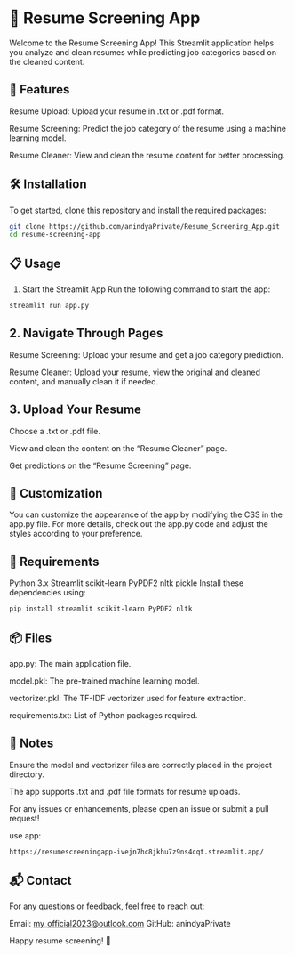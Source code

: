 # 📄 Resume Screening App
Welcome to the Resume Screening App! This Streamlit application helps you analyze and clean resumes while predicting job categories based on the cleaned content.

## 🚀 Features
Resume Upload: Upload your resume in .txt or .pdf format.

Resume Screening: Predict the job category of the resume using a machine learning model.

Resume Cleaner: View and clean the resume content for better processing.
## 🛠️ Installation
To get started, clone this repository and install the required packages:
~~~bash
git clone https://github.com/anindyaPrivate/Resume_Screening_App.git
cd resume-screening-app
~~~
## 📋 Usage
1. Start the Streamlit App
Run the following command to start the app:
~~~bash
streamlit run app.py
~~~
## 2. Navigate Through Pages

Resume Screening: Upload your resume and get a job category prediction.

Resume Cleaner: Upload your resume, view the original and cleaned content, and manually clean it if needed.

## 3. Upload Your Resume

Choose a .txt or .pdf file.

View and clean the content on the “Resume Cleaner” page.

Get predictions on the “Resume Screening” page.

## 🎨 Customization
You can customize the appearance of the app by modifying the CSS in the app.py file. For more details, check out the app.py code and adjust the styles according to your preference.

## 🔧 Requirements
Python 3.x
Streamlit
scikit-learn
PyPDF2
nltk
pickle
Install these dependencies using:
```bash
pip install streamlit scikit-learn PyPDF2 nltk
```
## 📦 Files

app.py: The main application file.

model.pkl: The pre-trained machine learning model.

vectorizer.pkl: The TF-IDF vectorizer used for feature extraction.

requirements.txt: List of Python packages required.
## 📝 Notes

Ensure the model and vectorizer files are correctly placed in the project directory.

The app supports .txt and .pdf file formats for resume uploads.

For any issues or enhancements, please open an issue or submit a pull request!

use app: 
```bash
https://resumescreeningapp-ivejn7hc8jkhu7z9ns4cqt.streamlit.app/
```

## 📬 Contact
For any questions or feedback, feel free to reach out:

Email: my_official2023@outlook.com
GitHub: anindyaPrivate

Happy resume screening! 🎉
